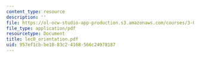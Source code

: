 ```yaml
---
content_type: resource
description: ''
file: https://ol-ocw-studio-app-production.s3.amazonaws.com/courses/3-012-fundamentals-of-materials-science-fall-2005/957ef1cbbe1083c24168566c24978187_lec0_orientation.pdf
file_type: application/pdf
resourcetype: Document
title: lec0_orientation.pdf
uid: 957ef1cb-be10-83c2-4168-566c24978187
---
```

